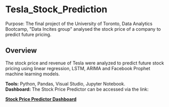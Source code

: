 # Tesla_Stock_Prediction
Purpose: The final project of the University of Toronto, Data Analytics Bootcamp, "Data Incites group" analysed the stock price of a company to predict future pricing.

## Overview
The stock price and revenue of Tesla were analyzed to predict future stock pricing using linear regression, LSTM, ARIMA and Facebook Prophet machine learning models.

**Tools:** Python, Pandas, Visual Studio, Jupyter Notebook.
<br />
**Dashboard:** The Stock Price Predictor can be accessed via the link:
<br /> 

**[Stock Price Predictor Dashboard](https://aobasuyi.github.io/Plotly_Biodiversity/)**

